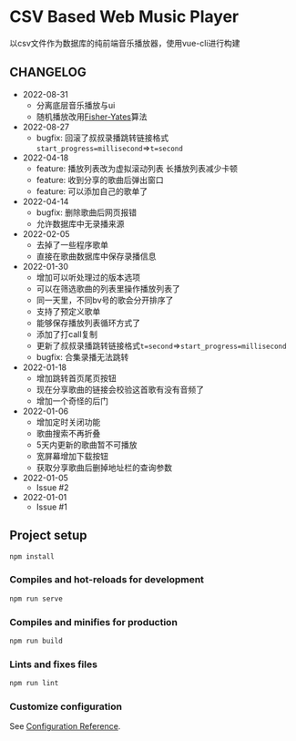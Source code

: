 # CSV Based Web Music Player

以csv文件作为数据库的纯前端音乐播放器，使用vue-cli进行构建

## CHANGELOG

* 2022-08-31
  * 分离底层音乐播放与ui
  * 随机播放改用[Fisher-Yates](https://en.wikipedia.org/wiki/Fisher%E2%80%93Yates_shuffle)算法
* 2022-08-27
  * bugfix: 回滚了叔叔录播跳转链接格式`start_progress=millisecond`=>`t=second`
* 2022-04-18
  * feature: 播放列表改为虚拟滚动列表 长播放列表减少卡顿
  * feature: 收到分享的歌曲后弹出窗口
  * feature: 可以添加自己的歌单了
* 2022-04-14
  * bugfix: 删除歌曲后网页报错
  * 允许数据库中无录播来源
* 2022-02-05
  * 去掉了一些程序歌单
  * 直接在歌曲数据库中保存录播信息
* 2022-01-30
  * 增加可以听处理过的版本选项
  * 可以在筛选歌曲的列表里操作播放列表了
  * 同一天里，不同bv号的歌会分开排序了
  * 支持了预定义歌单
  * 能够保存播放列表循环方式了
  * 添加了打call复制
  * 更新了叔叔录播跳转链接格式`t=second`=>`start_progress=millisecond`
  * bugfix: 合集录播无法跳转
* 2022-01-18
  * 增加跳转首页尾页按钮
  * 现在分享歌曲的链接会校验这首歌有没有音频了
  * 增加一个奇怪的后门
* 2022-01-06
  * 增加定时关闭功能
  * 歌曲搜索不再折叠
  * 5天内更新的歌曲暂不可播放
  * 宽屏幕增加下载按钮
  * 获取分享歌曲后删掉地址栏的查询参数
* 2022-01-05
  * Issue #2
* 2022-01-01
  * Issue #1

## Project setup

```bash
npm install
```

### Compiles and hot-reloads for development

```bash
npm run serve
```

### Compiles and minifies for production

```bash
npm run build
```

### Lints and fixes files

```bash
npm run lint
```

### Customize configuration

See [Configuration Reference](https://cli.vuejs.org/config/).
